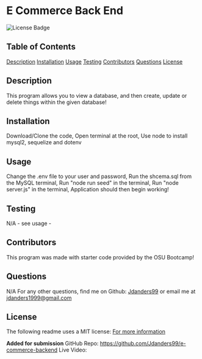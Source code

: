 # E Commerce Back End 
![License Badge](https://img.shields.io/badge/license-MIT-orange)
  
## Table of Contents
[Description](#description)
[Installation](#installation)
[Usage](#usage)
[Testing](#tests)
[Contributors](#contributors)
[Questions](#questions)
[License](#license)

## Description
This program allows you to view a database, and then create, update or delete things within the given database!

## Installation
Download/Clone the code,
Open terminal at the root,
Use node to install mysql2, sequelize and dotenv

## Usage
Change the .env file to your user and password,
Run the shcema.sql from the MySQL terminal,
Run "node run seed" in the terminal,
Run "node server.js" in the terminal,
Application should then begin working!

## Testing
N/A - see usage -

## Contributors
This program was made with starter code provided by the OSU Bootcamp!

## Questions
N/A
For any other questions, find me on Github: [Jdanders99](https://github.com/Jdanders99)
or email me at [jdanders1999@gmail.com](mailto:jdanders1999@gmail.com)

## License
The following readme uses a MIT license:
[For more information](https://choosealicense.com/licenses/mit/)

**Added for submission**
GitHub Repo: https://github.com/Jdanders99/e-commerce-backend
Live Video:
